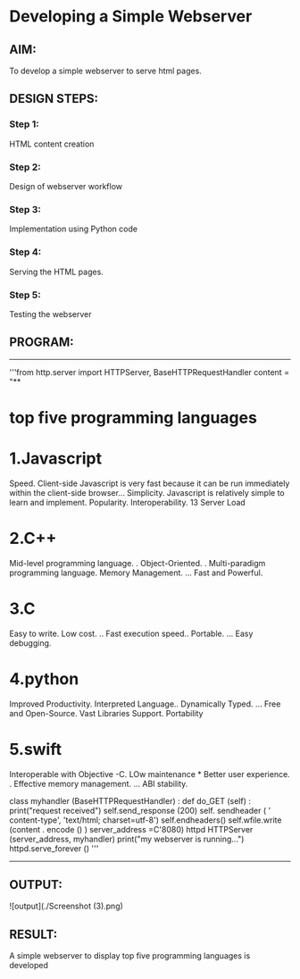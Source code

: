 # Developing a Simple Webserver
## AIM:

To develop a simple webserver to serve html pages.
## DESIGN STEPS:
### Step 1:

HTML content creation
### Step 2:

Design of webserver workflow
### Step 3:

Implementation using Python code
### Step 4:

Serving the HTML pages.
### Step 5:

Testing the webserver
## PROGRAM:

___

'''from http.server import HTTPServer, BaseHTTPRequestHandler content = "** 
<!DOCTYPE html> 
<html> 
<head> 
<title>My webserver</title> 
</head> 
<body> 
<h1>top five programming languages</h1 >
<h1>1.Javascript</h1> 
<p>Speed. Client-side Javascript is very fast because it can be run immediately within 
the client-side browser...
Simplicity. Javascript is relatively simple to learn and implement. 
Popularity.
Interoperability.  
13 
Server Load</p>
<h1>2.C++</h1> 

<p>Mid-level programming language. . 
Object-Oriented. . 
Multi-paradigm programming language. 
Memory Management. ... 
Fast and Powerful.</p> 
<h1>3.C</h1> 
<p>Easy to write. 
Low cost. .. 
Fast execution speed.. 
Portable. ... 
Easy debugging.</p> 
<h1>4.python</h1> 
<p> Improved Productivity. 
Interpreted Language.. 
Dynamically Typed. ... 
Free and Open-Source. 
Vast Libraries Support. 
Portability</p> 
<h1>5.swift</h1> 
<p>Interoperable with Objective -C. 
LOw maintenance * 
Better user experience. . Effective memory management. ...
ABI stability. </p> 
</body> 
</html>

class myhandler (BaseHTTPRequestHandler) : 
def do_GET (self) : 
print("request received") 
self.send_response (200) 
self. sendheader ( ' content-type', 'text/html; charset=utf-8') 
self.endheaders() 
self.wfile.write (content . encode () ) 
server_address =C'8080) 
httpd HTTPServer (server_address, myhandler) 
print("my webserver is running...") 
httpd.serve_forever () '''
___


## OUTPUT:
![output](./Screenshot (3).png)

## RESULT:
A simple webserver to display top five programming languages is developed